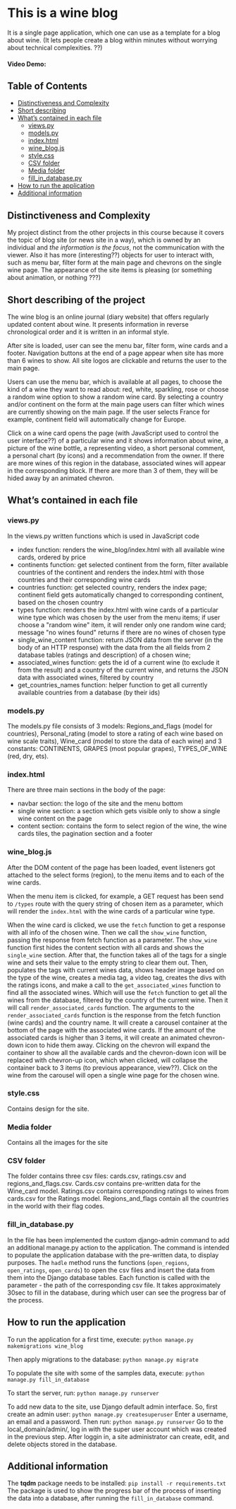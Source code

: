 # This is a wine blog 
It is a single page application, which one can use as a template for a blog about wine. (It lets people create a blog within minutes without worrying about technical complexities. ??)
#### Video Demo:  <URL HERE>
## Table of Contents

* [Distinctiveness and Complexity](#distinctiveness-and-complexity)
* [Short describing](#short-describing-of-the-project)
* [What’s contained in each file](#what’s-contained-in-each-file)
    * [views.py](#views.py)
    * [models.py](#models.py)
    * [index.html](#index.html)
    * [wine_blog.js](#wine_blog.js)
    * [style.css](#style.css)
    * [CSV folder](#csv-files)
    * [Media folder](#media-folder)
    * [fill_in_database.py](#fill_in_database.py)
* [How to run the application](#how-to-run-the-application)
* [Additional information](#additional-information)

## Distinctiveness and Complexity
My project distinct from the other projects in this course because it covers the topic of blog site (or news site in a way), which is owned by an individual and *the information is the focus*, not the communication with the viewer. Also it has more (interesting??) objects for user to interact with, such as menu bar, filter form at the main page and chevrons on the single wine page. 
The appearance of the site items is pleasing (or something about animation, or nothing ???)
## Short describing of the project
The wine blog is an online journal (diary website) that offers regularly updated content about wine. It presents information in reverse chronological order and it is written in an informal style.

After site is loaded, user can see the menu bar, filter form, wine cards and a footer.
Navigation buttons at the end of a page appear when site has more than 6 wines to show. All site logos are clickable and returns the user to the main page.

Users can use the menu bar, which is available at all pages, to choose the kind of a wine they want to read about: red, white, sparkling, rose or choose a random wine option to show a random wine card.
By selecting a country and/or continent on the form at the main page users can filter which wines are currently showing on the main page. If the user selects France for example, continent field will automatically change for Europe.

Click on a wine card opens the page (with JavaScript used to control the user interface??) of a particular wine and it shows information about wine, a picture of the wine bottle, a representing video, a short personal comment, a personal chart (by icons) and a recommendation from the owner. If there are more wines of this region in the database, associated wines will appear in the corresponding block. If there are more than 3 of them, they will be hided away by an animated chevron.


## What’s contained in each file
 ### views.py
 In the views.py written functions which is used in JavaScript code
 - index function: renders the wine_blog/index.html with all available wine cards, ordered by price
 - continents function: get selected continent from the form, filter available countries of the continent and renders the index.html with those countries and their corresponding wine cards
 - countries function: get selected country, renders the index page; continent field gets automatically changed to corresponding continent, based on the chosen country
 - types function: renders the index.html with wine cards of a particular wine type which was chosen by the user from the menu items; if user choose a "random wine" item, it will render only one random wine card; message "no wines found" returns if there are no wines of chosen type
 - single_wine_content function: return JSON data from the server (in the body of an HTTP response) with the data from the all fields from 2 database tables (ratings and description) of a chosen wine; 
 - associated_wines function: gets the id of a current wine (to exclude it from the result) and a country of the current wine, and returns the JSON data with associated wines, filtered by country
 - get_countries_names function: helper function to get all currently available countries from a database (by their ids)

### models.py
The models.py file consists of 3 models: Regions_and_flags (model for countries), Personal_rating (model to store a rating of each wine based on wine scale traits), Wine_card (model to store the data of each wine) and 3 constants: CONTINENTS, GRAPES (most popular grapes), TYPES_OF_WINE (red, dry, ets).

### index.html
There are three main sections in the body of the page:
- navbar section: the logo of the site and the menu bottom 
- single wine section: a section which gets visible only to show a single wine content on the page
- content section: contains the form to select region of the wine, the wine cards tiles, the pagination section and a footer

### wine_blog.js 
After the DOM content of the page has been loaded, event listeners got attached to the select forms (region), to the menu items and to each of the wine cards.

When the menu item is clicked, for example, a GET request has been send to `/types` route with the query string of chosen item as a parameter, which will render the `index.html` with the wine cards of a particular wine type. 

When the wine card is clicked, we use the `fetch` function to get a response with all info of the chosen wine. Then we call the `show_wine` function, passing the response from fetch function as a parameter. The `show_wine` function first hides the content section with all cards and shows the `single_wine` section. After that, the function takes all of the tags for a single wine and sets their value to the empty string to clear them out. Then, populates the tags with current wines data, shows header image based on the type of the wine, creates a media tag, a video tag, creates the divs with the ratings icons, and make a call to the `get_associated_wines` function to find all the associated wines. Which will use the `fetch` function to get all the wines from the database, filtered by the country of the current wine. Then it will call `render_associated_cards` function. 
The arguments to the `render_associated_cards` function is the response from the fetch function (wine cards) and the country name. It will create a carousel container at the bottom of the page with the associated wine cards. If the amount of the associated cards is higher than 3 items, it will create an animated chevron-down icon to hide them away. Clicking on the chevron will expand the container to show all the available cards and the chevron-down icon will be replaced with chevron-up icon, which when clicked, will collapse the container back to 3 items (to previous appearance, view??). Click on the wine from the carousel will open a single wine page for the chosen wine.

### style.css 
Contains design for the site.

### Media folder
Contains all the images for the site

### CSV folder
The folder contains three csv files: cards.csv, ratings.csv and regions_and_flags.csv. 
Cards.csv contains pre-written data for the Wine_card model.
Ratings.csv contains corresponding ratings to wines from cards.csv for the Ratings model.
Regions_and_flags contain all the countries in the world with their flag codes.

### fill_in_database.py 
In the file has been implemented the custom django-admin command to add an additional manage.py action to the application. 
The command is intended to populate the application database with the pre-written data, to display purposes.
The `hadle` method runs the functions (`open_regions`, `open_ratings`, `open_cards`) to open the csv files and insert the data from them into the Django database tables. Each function is called with the parameter - the path of the corresponding csv file.
It takes approximately 30sec to fill in the database, during which user can see the progress bar of the process.


## How to run the application
To run the application for a first time, execute:
```python manage.py makemigrations wine_blog``` 

Then apply migrations to the database:
```python manage.py migrate```

To populate the site with some of the samples data, execute: 
```python manage.py fill_in_database```

To start the server, run:
```python manage.py runserver```

To add new data to the site, use Django default admin interface. So, first create an admin user:
```python manage.py createsuperuser```
Enter a username, an email and a password. Then run:
```python manage.py runserver```
Go to the local_domain/admin/, log in with the super user account which was created in the previous step.
After loggin in, a site administrator can create, edit, and delete objects stored in the database.

## Additional information
The **tqdm** package needs to be installed:
```pip install -r requirements.txt```
The package is used to show the progress bar of the process of inserting the data into a database, after running the `fill_in_database` command.
